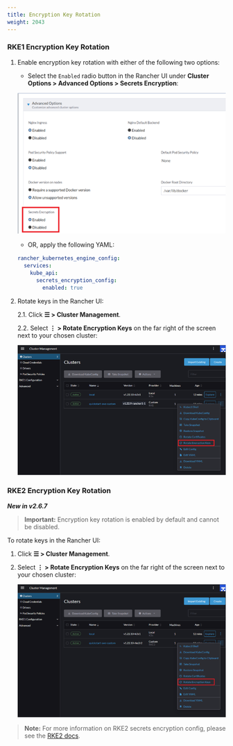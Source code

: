 ```yaml
---
title: Encryption Key Rotation
weight: 2043
---
```


### RKE1 Encryption Key Rotation

1. Enable encryption key rotation with either of the following two options:

    - Select the `Enabled` radio button in the Rancher UI under **Cluster Options > Advanced Options > Secrets Encryption**:

    ![Enable Encryption Key Rotation](/img/rke1-enable-secrets-encryption.png)

    - OR, apply the following YAML:

    ```yaml
    rancher_kubernetes_engine_config:
      services:
        kube_api:
          secrets_encryption_config:
            enabled: true
    ```

2. Rotate keys in the Rancher UI:

    2.1. Click **☰ > Cluster Management**.

    2.2. Select **⋮ > Rotate Encryption Keys** on the far right of the screen next to your chosen cluster:

    ![Encryption Key Rotation](/img/rke1-encryption-key.png)



### RKE2 Encryption Key Rotation

_**New in v2.6.7**_

>**Important:** Encryption key rotation is enabled by default and cannot be disabled.

To rotate keys in the Rancher UI:

1. Click **☰ > Cluster Management**.

1. Select **⋮ > Rotate Encryption Keys** on the far right of the screen next to your chosen cluster:

    ![Encryption Key Rotation](/img/rke2-encryption-key.png)


>**Note:** For more information on RKE2 secrets encryption config, please see the [RKE2 docs](https://docs.rke2.io/security/secrets_encryption/).